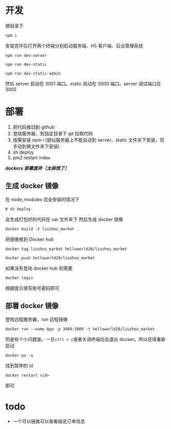 # 开发

根目录下

    npm i

安装完毕后打开两个终端分别启动服务端、H5 客户端、后台管理系统

    npm run dev-server

    npm run dev-static

    npm run dev-static-admin

然后 server 启动在 3001 端口。static 启动在 3000 端口。server 调试端口在 3005

# 部署

1. 把代码推动到 github
2. 登陆服务器，到指定目录下 git 拉取代码
3. 按需安装 npm i (貌似服务器上不能自动到 server、static 文件夹下安装，则手动到俩文件夹下安装)
4. sh deploy
5. pm2 restart index

**_dockers 部署废弃（太麻烦了）_**

## 生成 docker 镜像

在 node_modules 完全安装的情况下

    # sh deploy

会生成打包好的代码在 var 文件夹下
然后生成 docker 镜像

    docker build -t liuzhou_market .

把镜像推到 Docker hub

    docker tag liuzhou_market helloworld20/liuzhou_market

    docker push helloworld20/liuzhou_market

如果没有登陆 docker hub 则需要

    docker login

根据提示填写账号密码即可

## 部署 docker 镜像

登陆远程服务器，run 远程镜像

    docker run --name App -p 3000:3000 -t helloworld20/liuzhou_market

但是有个小问题是。一旦`ctrl + c`或者关调终端后会退出 docker。所以还得重新启动

    docker ps -a

找到暂停的 id

    docker restart <id>

即可

# todo

-   一个可以链接可以查看指定订单信息
